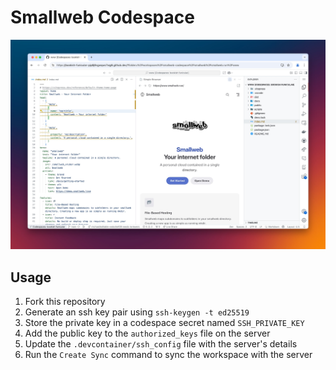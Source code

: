 # Smallweb Codespace

![screenshot](./screenshot.jpg)

## Usage

1. Fork this repository
1. Generate an ssh key pair using `ssh-keygen -t ed25519`
1. Store the private key in a codespace secret named `SSH_PRIVATE_KEY`
1. Add the public key to the `authorized_keys` file on the server
1. Update the `.devcontainer/ssh_config` file with the server's details
1. Run the `Create Sync` command to sync the workspace with the server
